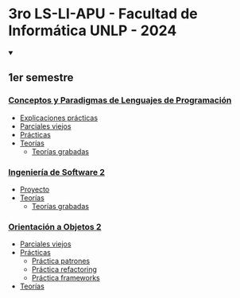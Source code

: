 # 3ro LS-LI-APU - Facultad de Informática UNLP - 2024

<details open>
  <summary><h2>1er semestre</h2></summary>
 
### [Conceptos y Paradigmas de Lenguajes de Programación](https://github.com/Pedro0604/3ro-LS-LI-APU/tree/main/1er_semestre/CPLP)
  * [Explicaciones prácticas](https://github.com/Pedro0604/3ro-LS-LI-APU/tree/main/1er_semestre/CPLP/Explicaciones_practicas)
  * [Parciales viejos](https://github.com/Pedro0604/3ro-LS-LI-APU/tree/main/1er_semestre/CPLP/Parciales_viejos)
  * [Prácticas](https://github.com/Pedro0604/3ro-LS-LI-APU/tree/main/1er_semestre/CPLP/Practicas)
  * [Teorías](https://github.com/Pedro0604/3ro-LS-LI-APU/tree/main/1er_semestre/CPLP/Teorias/PDFs)
     * [Teorías grabadas](https://www.youtube.com/playlist?list=PLVeo81yvjZb_kp3bftlXLPKXP9X_GJ4Bu)
### [Ingeniería de Software 2](https://github.com/Pedro0604/3ro-LS-LI-APU/tree/main/1er_semestre/Ing2)
  * [Proyecto](https://github.com/Pedro0604/3ro-LS-LI-APU/tree/main/1er_semestre/Ing2/Proyecto)
  * [Teorías](https://github.com/Pedro0604/3ro-LS-LI-APU/tree/main/1er_semestre/Ing2/Teorias/PDFs)
    * [Teorías grabadas](https://github.com/Pedro0604/3ro-LS-LI-APU/blob/main/1er_semestre/Ing2/Teorias/Teor%C3%ADas_grabadas.txt)
### [Orientación a Objetos 2](https://github.com/Pedro0604/3ro-LS-LI-APU/tree/main/1er_semestre/OO2)
  * [Parciales viejos](https://github.com/Pedro0604/3ro-LS-LI-APU/tree/main/1er_semestre/OO2/Parciales_viejos)
  * [Prácticas](https://github.com/Pedro0604/3ro-LS-LI-APU/tree/main/1er_semestre/OO2/Practicas)
    * [Práctica patrones](https://github.com/Pedro0604/3ro-LS-LI-APU/tree/main/1er_semestre/OO2/Practicas/Practica_patrones_resuelta)
    * [Práctica refactoring](https://github.com/Pedro0604/3ro-LS-LI-APU/tree/main/1er_semestre/OO2/Practicas/Practica_refactoring_resuelta)
    * [Práctica frameworks](https://github.com/Pedro0604/3ro-LS-LI-APU/tree/main/1er_semestre/OO2/Practicas/Practica_frameworks_resuelta)
  * [Teorías](https://github.com/Pedro0604/3ro-LS-LI-APU/tree/main/1er_semestre/OO2/Teorias/PDFs)
</details>
